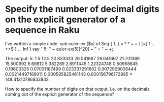 
# Specify the number of decimal digits on the explicit generator of a sequence in Raku

I've written a simple code:
sub euler-ex ($x) of Seq {
   1, { $x**++$ / [×] 1 .. ++$ } ... Inf }
say " 5: " ~ euler-ex(5)[^20]  ~ " = " ~ [+](euler-ex(5)[^20]);

The output:
5: 1 5 12.5 20.833333 26.041667 26.041667 21.701389 15.500992 9.68812 5.382289 2.6911445 1.22324748 0.50968645 0.19603325 0.07001187499 0.023337291662 0.0072929036444 0.00214497166011 0.000595825461143 0.000156796173985 = 148.41310786833832

How to specify the number of digits on that output, i.e. on the decimals coming out of the explicit generator of the sequence?

        